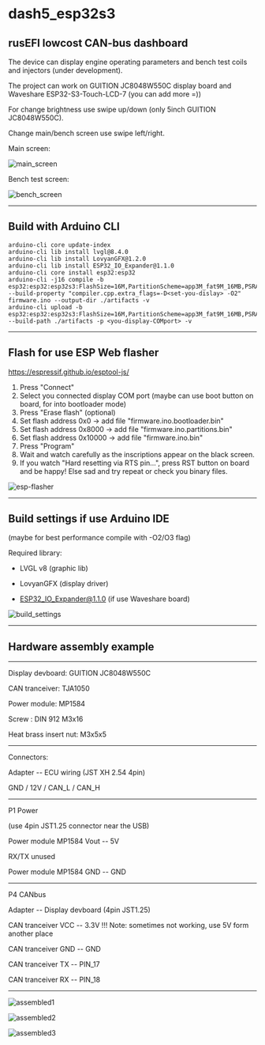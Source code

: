 # dash5_esp32s3

rusEFI lowcost CAN-bus dashboard
-------------------------------------------------------------------

The device can display engine operating parameters and bench test coils and injectors (under development).

The project can work on GUITION JC8048W550C display board and Waveshare ESP32-S3-Touch-LCD-7 (you can add more =))

For change brightness use swipe up/down (only 5inch GUITION JC8048W550C).

Change main/bench screen use swipe left/right.

Main screen:

![main_screen](https://github.com/Light-r4y/dash5_esp32s3/blob/main/media/main_screen.png)

Bench test screen:

![bench_screen](https://github.com/Light-r4y/dash5_esp32s3/blob/main/media/bench_screen.png)

-------------------------------------------------------------------

## Build with Arduino CLI

```
arduino-cli core update-index
arduino-cli lib install lvgl@8.4.0
arduino-cli lib install LovyanGFX@1.2.0
arduino-cli lib install ESP32_IO_Expander@1.1.0
arduino-cli core install esp32:esp32
arduino-cli -j16 compile -b esp32:esp32:esp32s3:FlashSize=16M,PartitionScheme=app3M_fat9M_16MB,PSRAM=opi,EventsCore=0 --build-property "compiler.cpp.extra_flags=-D<set-you-dislay> -O2" firmware.ino --output-dir ./artifacts -v
arduino-cli upload -b esp32:esp32:esp32s3:FlashSize=16M,PartitionScheme=app3M_fat9M_16MB,PSRAM=opi,EventsCore=0 --build-path ./artifacts -p <you-display-COMport> -v
```

-------------------------------------------------------------------

## Flash for use ESP Web flasher
https://espressif.github.io/esptool-js/

1. Press "Connect"
2. Select you connected display COM port (maybe can use boot button on board, for into bootloader mode)
3. Press "Erase flash" (optional)
4. Set flash address 0x0 -> add file "firmware.ino.bootloader.bin"
5. Set flash address 0x8000 -> add file "firmware.ino.partitions.bin"
6. Set flash address 0x10000 -> add file "firmware.ino.bin"
7. Press "Program"
8. Wait and watch carefully as the inscriptions appear on the black screen.
9. If you watch "Hard resetting via RTS pin...", press RST button on board and be happy! Else sad and try repeat or check you binary files.



![esp-flasher](https://github.com/Light-r4y/dash5_esp32s3/blob/main/media/esp-flasher.png)

-------------------------------------------------------------------

## Build settings if use Arduino IDE

(maybe for best performance compile with -O2/O3 flag)

Required library:

- LVGL v8 (graphic lib)

- LovyanGFX (display driver)

- ESP32_IO_Expander@1.1.0 (if use Waveshare board)

![build_settings](https://github.com/Light-r4y/dash5_esp32s3/blob/main/media/adruino_settings.jpg)

-------------------------------------------------------------------
## Hardware assembly example
-------------------------------------------------------------------

Display devboard: GUITION JC8048W550C

CAN tranceiver: TJA1050

Power module: MP1584

Screw : DIN 912 M3x16

Heat brass insert nut: M3x5x5

-------------------------------------------------------------------

Connectors:

Adapter -- ECU wiring (JST XH 2.54 4pin)

GND / 12V / CAN_L / CAN_H

-------------------------------------------------------------------

P1 Power

(use 4pin JST1.25 connector near the USB)

Power module MP1584 Vout -- 5V

RX/TX unused

Power module MP1584 GND -- GND

-------------------------------------------------------------------

P4 CANbus 

Adapter -- Display devboard (4pin JST1.25)

CAN tranceiver VCC -- 3.3V !!! Note: sometimes not working, use 5V form another place

CAN tranceiver GND -- GND

CAN tranceiver TX -- PIN_17

CAN tranceiver RX -- PIN_18

-------------------------------------------------------------------

![assembled1](https://github.com/Light-r4y/dash5_esp32s3/blob/main/media/7.png)


![assembled2](https://github.com/Light-r4y/dash5_esp32s3/blob/main/media/8.png)


![assembled3](https://github.com/Light-r4y/dash5_esp32s3/blob/main/media/6.jpeg)
